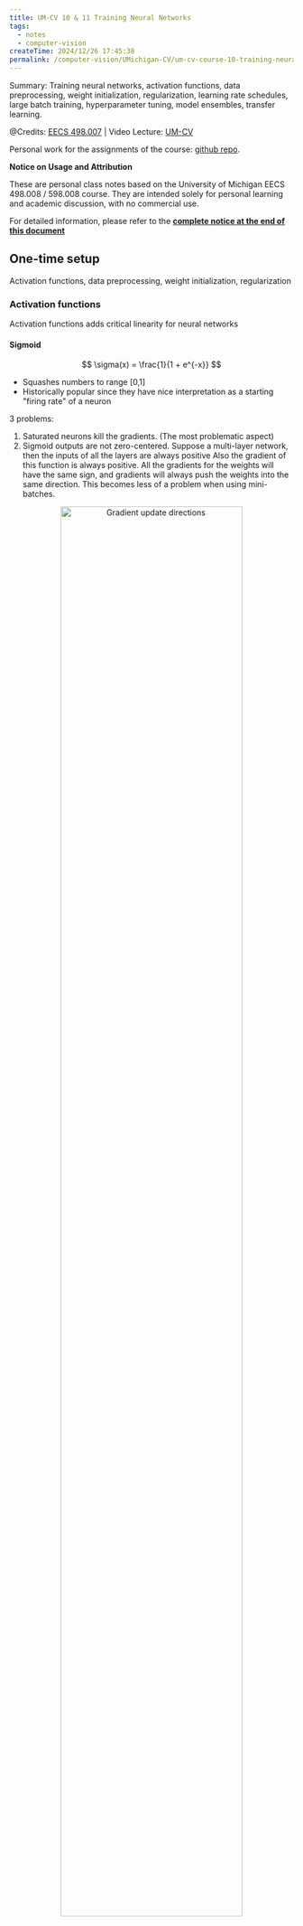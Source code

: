 ```yaml
---
title: UM-CV 10 & 11 Training Neural Networks
tags: 
  - notes
  - computer-vision
createTime: 2024/12/26 17:45:38
permalink: /computer-vision/UMichigan-CV/um-cv-course-10-training-neural-networks/
---
```


Summary: Training neural networks, activation functions, data preprocessing,
weight initialization, regularization, learning rate schedules, large batch
training, hyperparameter tuning, model ensembles, transfer learning.

<!-- more -->

@Credits: [EECS 498.007](https://web.eecs.umich.edu/~justincj/teaching/eecs498/WI2022/) | 
Video Lecture: [UM-CV](https://www.youtube.com/watch?v=dJYGatp4SvA&list=PL5-TkQAfAZFbzxjBHtzdVCWE0Zbhomg7r) 

Personal work for the assignments of the course: [github repo](https://github.com/SaturnTsen/EECS-498-007/).

**Notice on Usage and Attribution**

These are personal class notes based on the University of Michigan EECS 498.008
/ 598.008 course. They are intended solely for personal learning and academic
discussion, with no commercial use.

For detailed information, please refer to the **[complete notice at the end of this document](#notice-on-usage-and-attribution)**

## One-time setup

Activation functions, data preprocessing, weight initialization, regularization

### Activation functions

Activation functions adds critical linearity for neural networks

#### Sigmoid

$$
\sigma(x) = \frac{1}{1 + e^{-x}}
$$

- Squashes numbers to range [0,1]
- Historically popular since they have nice interpretation as a starting "firing
  rate" of a neuron

3 problems:

1. Saturated neurons kill the gradients.  (The most problematic aspect)
2. Sigmoid outputs are not zero-centered. Suppose a multi-layer network, then
   the inputs of all the layers are always positive Also the gradient of this
   function is always positive. All the gradients for the weights will have the
   same sign, and gradients will always push the weights into the same
   direction. This becomes less of a problem when using mini-batches.

<div style="text-align:center;margin-bottom:1em;">
  <img src="/images/um-cv/10-1.png" width="80%" alt="Gradient update directions"  /><br> Fig: Gradient update directions </div>

3. exp() is a bit compute expensive: transcendental function. For GPUs, this is
   not a big deal, the copying takes more time than the computation.

#### Tanh

$$
\tanh(x) = \frac{e^x - e^{-x}}{e^x + e^{-x}} = 2\sigma(2x) - 1
$$

- Squashes numbers to range [-1,1]
- zero centered
- still kills gradients when saturated :(

#### ReLU

$$
\text{ReLU}(x) = \max(0, x)
$$

- Does not saturate in the positive region
- Computationally efficient
- Converges much faster than sigmoid/tanh in practice (e.g. 6x)

Problems:
- Not zero-centered output
- Dying ReLU problem: neurons can sometimes be pushed into states in which they
  become inactive for essentially all inputs. In this case, the gradient flowing
  through a ReLU neuron is always 0 because the gradient of max(0, x) is 0 if x
  < 0.

<div style="text-align:center;margin-bottom:1em;">
  <img src="/images/um-cv/10-2.png" width="80%" alt="Dying ReLU problem"  /><br> Fig: Dying ReLU problem </div>

dead ReLU will never activate -> never update its weights

#### Leaky ReLU

Sometimes initialize ReLU neurons with a slightly positive slope in order to
mitigate the dying ReLU problem.

$$
\text{LeakyReLU}(x) = \max(0.01x, x)
$$

- Does not saturate
- Computationally efficient
- Converges much faster than sigmoid/tanh in practice! (e.g. 6x)
- will not "die"

#### Parametric ReLU (PReLU)

$$
\text{PReLU}(x) = \max(\alpha x, x)
$$

$\alpha$ is learned and backpropagated through.

#### Exponential Linear Units (ELU)

$$  
\text{ELU}(x) = \begin{cases}
x & \text{if } x > 0 \\
\alpha(e^x - 1) & \text{if } x \leq 0
\end{cases}
$$

- default $\alpha = 1$
- All benefits of ReLU
- Closer to zero mean outputs
- Negative saturation regime compared with ReLU

Problem:
- Computationally more expensive

#### SELU

A rescaled version of ELU

$$
\text{SELU}(x) = \lambda \begin{cases}
x & \text{if } x > 0 \\
\alpha(e^x - 1) & \text{if } x \leq 0
\end{cases}
$$

where $\alpha = 1.6732632423543772848170429916717$ 

and $\lambda = 1.0507009873554804934193349852946$

- Scaled version of ELU that works better for deep networks
- Self-normalizing property: SELU activations preserve mean and variance of inputs. Can train deep SELU neural networks without normalization layers.

#### Comparison of activation functions

<div style="text-align:center;margin-bottom:1em;">
  <img src="/images/um-cv/10-3.png" width="80%" alt="Comparison of activation functions"  /><br> Fig: Comparison of activation functions </div>

Summary:
- Don't think too hard. Just use ReLU.
- Try out Leaky ReLU/ELU/SELU/GELU if you need to squeeze that last 0.1%
- Don't use sigmoid or tanh. The models will learn very slowly.

###  Data preprocessing

We want to normalize the inputs to have zero mean and unit variance. This helps
the model learn faster and prevents the gradients from going out of control.

<div style="text-align:center;margin-bottom:1em;">
  <img src="/images/um-cv/10-4.png" width="80%" alt="Data preprocessing"  /><br> Fig: Data preprocessing </div>

In practice, you may also see PCA and Whitening applied to the data.

Rotate the data so that the principal components are aligned with the axes. This
is called PCA whitening. For image data this is not so common.

<div style="text-align:center;margin-bottom:1em;">
  <img src="/images/um-cv/10-5.png" width="80%" alt="PCA whitening"  /><br> Fig: PCA whitening </div>

Why do we need to normalize the data?

Classification loss would be very sensitive to changes in weight matrix; hard to optimize.

<div style="text-align:center;margin-bottom:1em;">
  <img src="/images/um-cv/10-6.png" width="80%" alt="Classification"  /><br> Fig: Classification</div>

#### Real examples

<div style="text-align:center;margin-bottom:1em;">
  <img src="/images/um-cv/10-7.png" width="60%" alt="Real examples"  /><br> Fig: Real examples </div>

### Weight initialization

Zero initialization is bad because all neurons will have the same gradient and
will update in the same way.

Weight Initialization: small random numbers. Fairly ok with shallow networks,
but problems with deeper networks.

This is to ensure that the gradient behaves nicely at the beginning of training.

Activation Statistics: Histogram of each layers

<div style="text-align:center;margin-bottom:1em;">
  <img src="/images/um-cv/10-8.png" width="60%" alt="Statistics of a sample x"  /><br> Fig: Statistics of a sample x </div>

Problem: This initialization may be too small for deep networks.

If we initialize the weights too big, all neurons will be saturated and the
gradients will be zero.

<div style="text-align:center;margin-bottom:1em;">
  <img src="/images/um-cv/10-9.png" width="70%" alt="Statistics of a sample x"  /><br> Fig: Statistics of a sample x when weights are too big </div>

#### Xavier initialization

<div style="text-align:center;margin-bottom:1em;">
  <img src="/images/um-cv/10-10.png" width="70%" alt="Xavier initialization"  /><br> Fig: Xavier initialization </div>

Derivation: Variance of output = Variance of inputs

<div style="text-align:center;margin-bottom:1em;">
  <img src="/images/um-cv/10-11.png" width="70%" alt="Derivation"  /><br> Fig: Derivation </div>

We are only taking about linear layers. For ReLU, this method will collapse to
zero again, no learning :(

#### Kaiming/MSRA initialization

Multiply Xavier by $\sqrt{2}$ for ReLU activation functions.

<div style="text-align:center;margin-bottom:1em;">
  <img src="/images/um-cv/10-12.png" width="70%" alt="Kaiming/MSRA initialization"  /><br> Fig: Kaiming/MSRA initialization </div>

This keeps the variance of the output the same as the variance of the input.

This is sufficient to got VGG to train from scratch.

#### Residual Networks

MSRA is not that useful for residual networks.

<div style="text-align:center;margin-bottom:1em;">
  <img src="/images/um-cv/10-13.png" width="70%" alt="Residual Networks"  /><br> Fig: Residual Networks </div>

### Regularization

Add term to the loss.

### Weight decay

$$
L = \text{data loss} + \lambda R(W)
$$

In common we use:
- L2 regularization: $R(W) = \sum_i W_i^2$ (weight decay)
- L1 regularization: $R(W) = \sum_i |W_i|$
- Elastic net: $R(W) = \alpha \sum_i |W_i| + \beta \sum_i W_i^2$ (L1 + L2)

### Dropout

Randomly set some neurons to zero during forward and backward pass.

We want to prevent the network from relying too much on any one neuron. Prevents
co-adaptation of neurons.

Another interpretation: Ensemble of networks. Dropout is like training an
ensemble of networks and averaging their predictions.

<div style="text-align:center;margin-bottom:1em;">
  <img src="/images/um-cv/10-14.png" width="70%" alt="Dropout"  /><br> Fig: Dropout </div>

Problem: Test time. We want to use all the neurons.

We average out the randomness at test-time, but this integral seems hard... So
we need to approximate the integral.

<div style="text-align:center;margin-bottom:1em;">
  <img src="/images/um-cv/10-15.png" width="70%" alt="Dropout at test time"  /><br> Fig: Dropout at test time </div>

<div style="text-align:center;margin-bottom:1em;">
  <img src="/images/um-cv/10-16.png" width="70%" alt="Dropout at test time"  /><br> Fig: Dropout at test time </div>

At test time, we multiply the weights by the dropout probability.

At test time all neurons are active always. => We must scale the activations so
that for each neuron, the expected output is the same as the expected output at
training time.

**Drop in forward pass, scale in backward pass.**

<div style="text-align:center;margin-bottom:1em;">
  <img src="/images/um-cv/10-17.png" width="70%" alt="Dropout at test time"  /><br> Fig: Inverted dropout </div>

Dropout architecture is not common in modern architectures.

<div style="text-align:center;margin-bottom:1em;">
  <img src="/images/um-cv/10-18.png" width="70%" alt="Dropout at test time"  /><br> Fig: Dropout at test time </div>

### Batch normalization

We have already learned this in the previous lecture.

For ResNet and later, often L2 and batch normalization are the only regularizers!

### Data Augmentation

- Random crops
- Random flips
- Random scales
- Color jittering

<div style="text-align:center;margin-bottom:1em;">
  <img src="/images/um-cv/10-19.png" width="70%" alt="Data Augmentation"  /><br> Fig: Data Augmentation </div>

Get creative for you problem!

Random mix/combinations of:
- Translation
- Rotation
- Stretching
- Shearing
- lens distortions,... (go crazy)

### Other regularizers

#### DropConnect

Training: Instead of dropping out neurons, drop out weights.
Testing: Use all the connections.

#### Fractional Max Pooling

Training: Randomize the size of the pooling region.
Testing: Average predictions over different samples.

#### Stochastic Depth

Training: Skip some residual blocks in ResNet.

Testing: Use the whole network.

#### Stochastic Depth

Training: Set random images regions to 0
Testing: Use the whole image

#### Mixup

Training: Train on random blends of images
Testing: Use original images

## Training dynamics

learning rate schedules, large batch training, hyperparameter tuning

### Learning rate schedules

Starting with hight learning rate and lower it over time.

Common schedules:
- Step decay: lower the learning rate by a factor every few fixed epochs.
<div style="text-align:center;margin-bottom:1em;">
  <img src="/images/um-cv/11-1.png" width="70%" alt="Step decay"  /><br> Fig: Step decay </div>
- Cosine: lower the learning rate according to a cosine schedule. This has less hyperparameters than step decay. Often used for CV.
<div style="text-align:center;margin-bottom:1em;">
  <img src="/images/um-cv/11-2.png" width="70%" alt="Cosine"  /><br> Fig: Cosine </div>

- Linear: linearly decrease the learning rate over time. Often used for NLP.
- Inverse square root: $\frac{\alpha}{\sqrt{t}}$ where $\alpha$ is the initial learning rate and $t$ is the iteration number.
- Constant: keep the learning rate constant. This works already quite well. A constant schedule is often used for fine-tuning. Adam is already adaptive.

Tip: `torch.zero_grad()` is important. If you don't zero the gradients, the gradients will accumulate.

Usually for Classification problem, the loss will not explode after a long time, but this is possible for other problems, e.g. Reinforcement Learning. (General experience)

### Early stopping

Stop training the model when accuracy on the validation set decreases, or train for a long time, but always keep track of the model snapshot that worked best on val. Always a good idea to do this!

### Choosing hyperparameters

#### Grid search

Choose several values for each hyperparameter often chosen log-linearly.
Evaluate all possible choices on this hyperparameter grid.

#### Random search

Choose several intervals for each hyperparameter often chosen log-linearly.

Run many different trails randomly.

This allow us to sample more hyperparameters along one dimension. This is useful when one hyperparameter is more important.

<div style="text-align:center;margin-bottom:1em;">
  <img src="/images/um-cv/11-3.png" width="70%" alt="Random search"  /><br> Fig: Random search </div>

Experiment: Hyperparameters are often correlated.

<div style="text-align:center;margin-bottom:1em;">
  <img src="/images/um-cv/11-4.png" width="70%" alt="Experiment"  /><br> Fig: Experiment </div>

### When resources are limited

Step 1. Check initial loss

Turn off weight decay, sanity check loss at initialization. e.g. log(C) for softmax with C classes.

Step 2. Overfit a small sample

Try to train 100% training accuracy on a small sample. 5-10 mini-batches. Turn off all regularization. fiddle with(随意摆弄) architecture, learning rate, weight initialization, etc.

Loss not going down ? LR too low, bad initialization
Loss explodes to Inf or NaN ? LR too low, bad initialization.

Step 3. Find LR that makes loss go down

Use the architecture from the previous step, use all training data, turn on small weight decay, find a learning rate that makes the loss drop quickly within 100 iterations.

Good learning rates to try: 1e-1, 1e-2, 1e-3, 1e-4.

Step 4. Coarse grid, train for 1~5 epochs

Choose a few values of learning rate and weight decay around what worked from Step 3, train a few models for 1~5 epochs.

Good weight decays to try: 1e-5, 1e-4, 0.

Step 5. Refine grid, train longer

Step 6. Look at learning curves, fine-tune

Losses may be noisy, use scatter plot to see the trend.

### Examples
<div style="display: flex; justify-content: center; margin-bottom: 1em;">
  <div style="text-align: center; margin-right: 1em;">
    <img src="/images/um-cv/11-5.png" width="100%" alt="Learning curves" /><br>
    <img src="/images/um-cv/11-6.png" width="100%" alt="Learning curves" /><br>
    <img src="/images/um-cv/11-7.png" width="100%" alt="Learning curves" /><br> Fig: Learning curves
  </div>
  <div style="text-align: center;">
    <img src="/images/um-cv/11-8.png" width="100%" ><br>
    <img src="/images/um-cv/11-9.png" width="100%"><br>
    <img src="/images/um-cv/11-10.png" width="100%"><br> Fig: Learning curves
  </div>
</div>

Step 7. GOTO Step 5

Tuning is like DJing. You need to keep adjusting the knobs until you get the right sound 🎶

###  TensorBoard

TensorBoard is a visualization tool that comes with TensorFlow. It allows you to visualize your training process.

### Track ratio of weight update / weight magnitude

<div style="text-align:center;margin-bottom:1em;">
  <img src="/images/um-cv/11-11.png" width="70%" alt="Track ratio of weight update / weight magnitude"  /><br> Fig: Track ratio of weight update / weight magnitude </div>

## After training

Model ensembles, transfer learning

### Model ensembles

1. Train multiple independent models
2. At test time, average their predictions (Take average of predicted probability distributions, then choose argmax)

~ Enjoy 2% extra performance

Tips and tricks:

- Saving multiple checkpoints during training may also be a method of
  ensembling.
- Keeps tracking the running average of the weights during training.
- Periodic learning rate decay

### Transfer learning

~~"You need a lot of data if want to train/use CNNs"~~

#### Transfer Learning with CNNs

1. Train on ImageNet
2. Remove the last FC
3. Use CNN as a feature extractor, freeze the weights of the CNN

<div style="text-align:center;margin-bottom:1em;">
  <img src="/images/um-cv/11-12.png" width="70%" alt="Transfer Learning with CNNs"  /><br> Fig: Transfer Learning with CNNs </div>

4. Bigger dataset: Fine-Tuning. Continue training the entire model for a new task.

Some tricks:
- Train with feature extraction first before fine-tuning.
- Lower the learning rate: use ~1/10 of LR used in original training.
- Sometimes freeze lower layers to save computation.

#### Architecture Matters!

<div style="text-align:center;margin-bottom:1em;">
  <img src="/images/um-cv/11-13.png" width="70%" alt="Transfer Learning with CNNs: Architecture Matters!"  /><br> Fig: Transfer Learning with CNNs </div>

#### Transfer learning is pervasive!

It's the norm, not the exception

<div style="text-align:center;margin-bottom:1em;">
  <img src="/images/um-cv/11-14.png" width="70%" alt="Transfer learning is pervasive"  /><br> Fig: Transfer learning is pervasive </div>

<div style="text-align:center;margin-bottom:1em;">
  <img src="/images/um-cv/11-15.png" width="70%" alt="Transfer learning is pervasive"  /><br> Fig: Transfer learning is pervasive </div>

  Pretraining - Transfer learning - Fine-tuning has become the norm.

#### Some very recent results have questioned it

Is this really critical?

Training from scratch can work as well as pretraining on ImageNet! ... If you train 3x as long
  
See [Rethinking ImageNet Pre-training](https://arxiv.org/abs/1811.08883)

Lots of work left to be done...

### Large batch training

Scale the learning rate

<div style="text-align:center;margin-bottom:1em;">
  <img src="/images/um-cv/11-16.png" width="70%" alt="Large batch training"  /><br> Fig: Large batch training </div>

Learning Rate Warmup

Very large learning rate at the beginning may cause the model to diverge;
linearly increasing learning rate from 0 over the first ~5000 iterations can
prevent this.

Other Concerns:

Be careful with weight decay, batch normalization, and data shuffling.

For batch normalization, only normalize within a GPU.

[Training ImageNet in 1 hour](https://arxiv.org/abs/1706.02677)

batch size = 8192, 256 GPUs

... and now we achieved several minutes to train ImageNet

## **Notice on Usage and Attribution**

This note is based on the **University of Michigan's publicly available course EECS 498.008 / 598.008** and is intended **solely for personal learning and academic discussion**, with no commercial use.
- **Nature of the Notes:** These notes include extensive references and citations
  from course materials to ensure clarity and completeness. However, they are
  presented as personal interpretations and summaries, not as substitutes for
  the original course content.
- **Original Course Resources:** Please refer to the official [**University of
  Michigan website**](https://web.eecs.umich.edu/~justincj/teaching/eecs498/WI2022/) for complete and accurate course materials.  
- **Third-Party Open Access Content:** This note may reference Open Access (OA)
  papers or resources cited within the course materials. These materials are
  used under their original Open Access licenses (e.g., CC BY, CC BY-SA).  
- **Proper Attribution:** Every referenced OA resource is appropriately cited,
  including the author, publication title, source link, and license type.  
- **Copyright Notice:** All rights to third-party content remain with their
  respective authors or publishers.  
- **Content Removal:** If you believe any content infringes on your copyright,
  please contact me, and I will promptly remove the content in question.

Thanks to the **University of Michigan** and the contributors to the course for
their openness and dedication to accessible education. 
